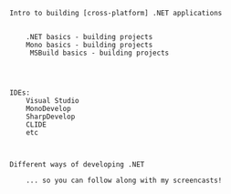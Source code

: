     
    
    
    Intro to building [cross-platform] .NET applications
    
    
    	.NET basics - building projects
    	Mono basics - building projects
         MSBuild basics - building projects
    
    
    
    
    IDEs:
    	Visual Studio
    	MonoDevelop
    	SharpDevelop
    	CLIDE
    	etc
    
    
    
    Different ways of developing .NET

		... so you can follow along with my screencasts!
